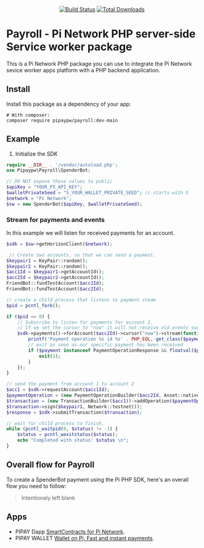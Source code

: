 <p align="center">
<a href="https://packagist.org/packages/pipaypw/payroll"><img src="https://github.com/laravel/framework/workflows/tests/badge.svg" alt="Build Status"></a>
<a href="https://packagist.org/packages/pipaypw/payroll"><img src="https://img.shields.io/packagist/dt/laravel/framework" alt="Total Downloads"></a>
</p>


# Payroll -  Pi Network PHP server-side Service worker package

This is a Pi Network PHP package you can use to integrate the Pi Network sevice worker apps platform with a PHP backend application.

## Install

Install this package as a dependency of your app:

```composer
# With composer:
composer require pipaypw/payroll:dev-main
```

## Example

1. Initialize the SDK
```php
require __DIR__ . '/vendor/autoload.php';
use Pipaypw\Payroll\SpenderBot;

// DO NOT expose these values to public
$apiKey = "YOUR_PI_API_KEY";
$walletPrivateSeed = "S_YOUR_WALLET_PRIVATE_SEED"; // starts with S
$network = "Pi Network";
$sw = new SpenderBot($apiKey, $walletPrivateSeed);
```



### Stream for payments and events

In this example we will listen for received payments for an account.

```php
$sdk = $sw->getHorizonClient($network);

 // Create two accounts, so that we can send a payment.
$keypair1 = KeyPair::random();
$keypair2 = KeyPair::random();
$acc1Id = $keypair1->getAccountId();
$acc2Id = $keypair2->getAccountId();
FriendBot::fundTestAccount($acc1Id);
FriendBot::fundTestAccount($acc2Id);

// create a child process that listens to payment steam
$pid = pcntl_fork();

if ($pid == 0) {
    // Subscribe to listen for payments for account 2.
    // If we set the cursor to "now" it will not receive old events such as the create account operation.
    $sdk->payments()->forAccount($acc2Id)->cursor("now")->stream(function(OperationResponse $payment) {
        printf('Payment operation %s id %s' . PHP_EOL, get_class($payment), $payment->getOperationId());
        // exit as soon as our specific payment has been received
        if ($payment instanceof PaymentOperationResponse && floatval($payment->getAmount()) == 100.00) {
            exit(1);
        }
    });
}

// send the payment from account 1 to account 2
$acc1 = $sdk->requestAccount($acc1Id);
$paymentOperation = (new PaymentOperationBuilder($acc2Id, Asset::native(), "100"))->build();
$transaction = (new TransactionBuilder($acc1))->addOperation($paymentOperation)->build();
$transaction->sign($keypair1, Network::testnet());
$response = $sdk->submitTransaction($transaction);

// wait for child process to finish.
while (pcntl_waitpid(0, $status) != -1) {
    $status = pcntl_wexitstatus($status);
    echo "Completed with status: $status \n";
}
```

## Overall flow for Payroll

To create a SpenderBot payment using the Pi PHP SDK, here's an overall flow you need to follow:
> Intentionaly left blank

## Apps

- PIPAY Dapp [SmartContracts for Pi Network](https://pipay.pw).
- PIPAY WALLET [Wallet on Pi, Fast and instant payments](https://wallet.pipay.pw).
